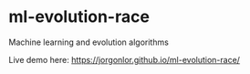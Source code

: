 # ml-evolution-race
Machine learning and evolution algorithms

Live demo here:
https://jorgonlor.github.io/ml-evolution-race/


